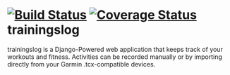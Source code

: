 [![Build Status](https://travis-ci.org/p3dda/trainingslog.svg?branch=master)](https://travis-ci.org/p3dda/trainingslog)
[![Coverage Status](https://coveralls.io/repos/p3dda/trainingslog/badge.png)](https://coveralls.io/r/p3dda/trainingslog)
trainingslog
============

trainingslog is a Django-Powered web application that keeps track of your workouts and fitness.
Activities can be recorded manually or by importing directly from your Garmin .tcx-compatible devices.
